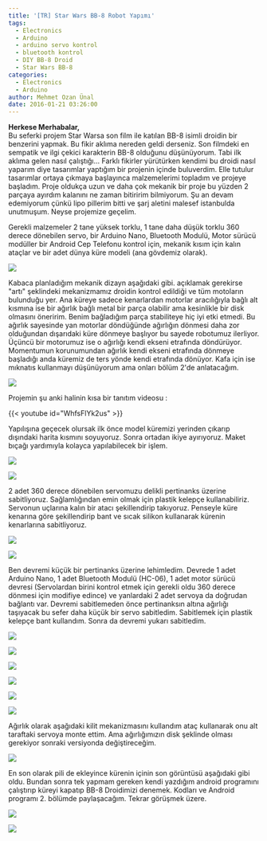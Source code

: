 ```yaml
---
title: '[TR] Star Wars BB-8 Robot Yapımı'
tags:
  - Electronics
  - Arduino
  - arduino servo kontrol
  - bluetooth kontrol
  - DIY BB-8 Droid
  - Star Wars BB-8
categories:
  - Electronics
  - Arduino
author: Mehmet Ozan Ünal
date: 2016-01-21 03:26:00
---
```


**Herkese Merhabalar,**\
Bu seferki projem Star Warsa son film ile katılan BB-8 isimli droidin bir
benzerini yapmak. Bu fikir aklıma nereden geldi derseniz. Son filmdeki en
sempatik ve ilgi çekici karakterin BB-8 olduğunu düşünüyorum. Tabi ilk aklıma
gelen nasıl çalıştığı... Farklı fikirler yürütürken kendimi bu droidi nasıl
yaparım diye tasarımlar yaptığım bir projenin içinde buluverdim. Elle tutulur
tasarımlar ortaya çıkmaya başlayınca malzemelerimi topladım ve projeye başladım.
Proje oldukça uzun ve daha çok mekanik bir proje bu yüzden 2 parçaya ayırdım
kalanını ne zaman bitiririm bilmiyorum. Şu an devam edemiyorum çünkü lipo
pillerim bitti ve şarj aletini malesef istanbulda unutmuşum. Neyse projemize
geçelim.

Gerekli malzemeler 2 tane yüksek torklu, 1 tane daha düşük torklu 360 derece
dönebilen servo, bir Arduino Nano, Bluetooth Modulü, Motor sürücü modüller bir
Android Cep Telefonu kontrol için, mekanik kısım için kalın ataçlar ve bir adet
dünya küre modeli (ana gövdemiz olarak).

![](https://3.bp.blogspot.com/-q5ImmWp3rkU/Vp1jyATyPvI/AAAAAAAAX6Q/9W5wpFykyQw/s400/bb8-droid-star-wars-3d-fx-960x818.jpg)

Kabaca planladığım mekanik dizayn aşağıdaki gibi. açıklamak gerekirse "artı"
şeklindeki mekanizmamız droidin kontrol edildiği ve tüm motoların bulunduğu yer.
Ana küreye sadece kenarlardan motorlar aracılığıyla bağlı alt kısmına ise bir
ağırlık bağlı metal bir parça olabilir ama kesinlikle bir disk olmasını
öneririm. Benim bağladığım parça stabiliteye hiç iyi etki etmedi. Bu ağırlık
sayesinde yan motorlar döndüğünde ağırlığın dönmesi daha zor olduğundan
dışarıdaki küre dönmeye başlıyor bu sayede robotumuz ilerliyor. Üçüncü bir
motorumuz ise o ağırlığı kendi ekseni etrafında döndürüyor. Momentumun
korunumundan ağırlık kendi ekseni etrafında dönmeye başladığı anda küremiz de
ters yönde kendi etrafında dönüyor. Kafa için ise mıknatıs kullanmayı
düşünüyorum ama onları bölüm 2'de anlatacağım.

![](https://4.bp.blogspot.com/-b5P8trn9JeE/Vp_6RzoE0GI/AAAAAAAAX9s/fQAinUFhFQQ/s720/IMG_20160120_151534.jpg)

Projemin şu anki halinin kısa bir tanıtım videosu :

{{< youtube id="WhfsFlYk2us" >}}

Yapılışına geçecek olursak ilk önce model küremizi yerinden çıkarıp dışındaki
harita kısmını soyuyoruz. Sonra ortadan ikiye ayırıyoruz. Maket bıçağı
yardımıyla kolayca yapılabilecek bir işlem.

![](https://3.bp.blogspot.com/-r1tKW2J6HGk/Vp1kCPzNPxI/AAAAAAAAX6Y/NwDdTX8-yiM/s720/IMG_20160117_221948.jpg)

![](https://1.bp.blogspot.com/-XZH8pqKOHQI/Vp1kCN7JaWI/AAAAAAAAX6Y/rbj_kJBJ-Bw/s720/IMG_20160117_221951.jpg)

2 adet 360 derece dönebilen servomuzu delikli pertinanks üzerine sabitliyoruz.
Sağlamlığından emin olmak için plastik kelepçe kullanabiliriz. Servonun uçlarına
kalın bir atacı şekillendirip takıyoruz. Penseyle küre kenarına göre
şekillendirip bant ve sıcak silikon kullanarak kürenin kenarlarına
sabitliyoruz. 

![](https://3.bp.blogspot.com/-lXZyDJQNE_w/Vp1kCEIMaiI/AAAAAAAAX6Y/Heot9nDBbW4/s720/IMG_20160118_001624.jpg)

![](https://3.bp.blogspot.com/-mkn92VB1V7k/Vp1kCH1EGWI/AAAAAAAAX6Y/FTB42BCysa0/s720/IMG_20160118_001633.jpg)

Ben devremi küçük bir pertinanks üzerine lehimledim. Devrede 1 adet Arduino
Nano, 1 adet Bluetooth Modulü (HC-06), 1 adet motor sürücü devresi (Servolardan
birini kontrol etmek için gerekli oldu 360 derece dönmesi için modifiye edince)
ve yanlardaki 2 adet servoya da doğrudan bağlantı var. Devremi sabitlemeden önce
pertinanksın altına ağırlığı taşıyacak bu sefer daha küçük bir servo sabitledim.
Sabitlemek için plastik kelepçe bant kullandım. Sonra da devremi yukarı
sabitledim.

![](https://2.bp.blogspot.com/-YW3IzJys4Ak/Vp1kCOmGuxI/AAAAAAAAX6Y/wKt5nVtEBzE/s720/IMG_20160118_001646.jpg)

![](https://3.bp.blogspot.com/-PKPHFaZ6uA4/Vp1kCHPDvhI/AAAAAAAAX6Y/DSyG4hhOnuA/s720/IMG_20160118_003855.jpg)

![](https://3.bp.blogspot.com/-1m_RAK_CuJU/Vp1kCPhZptI/AAAAAAAAX6Y/Pq1Q-mz6KF8/s720/IMG_20160118_003845.jpg)

![](https://4.bp.blogspot.com/-oqaSx2aNMb0/Vp1kCL-AliI/AAAAAAAAX6Y/ENmBpqumG8U/s720/IMG_20160118_003913.jpg)

![](https://1.bp.blogspot.com/-yvFu_G0CxLc/Vp1kCANSENI/AAAAAAAAX6Y/9QL8XK-2iYo/s720/IMG_20160118_023758.jpg)

![](https://1.bp.blogspot.com/-ncK_2oC2PB4/Vp1kCMm7BbI/AAAAAAAAX6Y/8CSHHVy_568/s720/IMG_20160118_023838.jpg)

Ağırlık olarak aşağıdaki kilit mekanizmasını kullandım ataç kullanarak onu alt
taraftaki servoya monte ettim. Ama ağırlığımızın disk şeklinde olması gerekiyor
sonraki versiyonda değiştireceğim.

![](https://2.bp.blogspot.com/-ZA5UByM2NXA/Vp1kCD4KvrI/AAAAAAAAX6Y/M-e1wb9cjiI/s720/IMG_20160118_135546.jpg)

En son olarak pili de ekleyince kürenin içinin son görüntüsü aşağıdaki gibi
oldu. Bundan sonra tek yapmam gereken kendi yazdığım android programını
çalıştırıp küreyi kapatıp BB-8 Droidimizi denemek. Kodları ve Android programı
2\. bölümde paylaşacağım. Tekrar görüşmek üzere.

![](https://2.bp.blogspot.com/-KIgAXjQ5ILI/Vp1kCNJNC0I/AAAAAAAAX6Y/5Socb0yLw6M/s720/IMG_20160118_164133.jpg)

![](https://3.bp.blogspot.com/-_llVrNzBwF4/Vp1kCEgscTI/AAAAAAAAX6Y/YBCzVpnL9M8/s720/IMG_20160118_164141.jpg)
